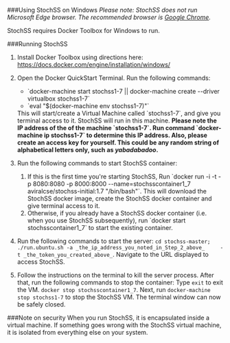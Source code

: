 ###Using StochSS on Windows
<i>Please note: StochSS does not run Microsoft Edge browser. The recommended browser is <a href="https://www.google.com/chrome/browser/desktop/">Google Chrome</a>.</i>

StochSS requires Docker Toolbox for Windows to run. 

###Running StochSS
1. Install Docker Toolbox using directions here: https://docs.docker.com/engine/installation/windows/

2. Open the Docker QuickStart Terminal. Run the following commands:
   <ul><li>`docker-machine start stochss1-7 || docker-machine create --driver virtualbox stochss1-7`</li><li>`eval                       "$(docker-machine env stochss1-7)"`</li></ul>
   This will start/create a Virtual Machine called `stochss1-7`, and give you terminal access to it. StochSS will run in this machine.
   <b>Please note the IP address of the of the machine `stochss1-7`. Run command `docker-machine ip stochss1-7` to determine this IP     address.  Also, please create an access key for yourself. This could be any random string of alphabetical letters only, such as       <i>yabadabadoo</i>.</b>

3. Run the following commands to start StochSS container:
   <ol>
   <li>If this is the first time you're starting StochSS,
   Run `docker run -i -t -p 8080:8080 -p 8000:8000 --name=stochsscontainer1_7 aviralcse/stochss-initial:1.7 "/bin/bash"`.
   This will download the StochSS docker image, create the StochSS docker container and give terminal access to it.</li>

   <li>Otherwise, if you already have a StochSS docker container (i.e. when you use StochSS subsequently), run `docker start             stochsscontainer1_7` to start the existing container.</li>
   </ol>

4. Run the following commands to start the server: `cd stochss-master; ./run.ubuntu.sh -a _the_ip_address_you_noted_in_Step_2_above_     -t _the_token_you_created_above_`.
   Navigate to the URL displayed to access StochSS.

5. Follow the instructions on the terminal to kill the server process. After that, run the following commands to stop the container:     Type `exit` to exit the VM. `docker stop stochsscontainer1_7`. Next, run `docker-machine stop stochss1-7` to stop the StochSS VM.     The terminal window can now be safely closed.

###Note on security
When you run StochSS, it is encapsulated inside a virtual machine. If something goes wrong with the StochSS virtual machine, it is isolated from everything else on your system.
